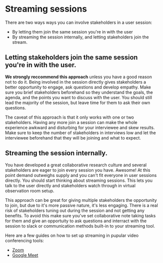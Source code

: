 # Streaming sessions

There are two ways ways you can involve stakeholders in a user session:
- By letting them join the same session you're in with the user
- By streaming the session internally, and letting stakeholders join the stream.

## Letting stakeholders join the same session you're in with the user.

**We strongly reccommend this approach** unless you have a good reason not to do it. Being involved in the session directly gives stakeholders a better opportunity to engage, ask questions and develop empathy. Make sure you brief stakeholders beforehand so they understand the goals, the agenda, and the points you want to discuss with the user. You should still lead the majority of the session, but leave time for them to ask their own questions.

The caveat of this approach is that it only works with one or two stakeholders. Having any more join a session can make the whole experience awkward and disturbing for your interviewee and skew results. Make sure to keep the number of stakeholders in interviews low and let the interviewee beforehand that they will be joining and what to expect.


## Streaming the session internally.

You have developed a great collaborative research culture and several stakeholders are eager to join every session you have. Awesome! At this point demand outweighs supply and you can't fit everyone in user sessions directly. You should start thinking about streaming sessions. This lets you talk to the user directly and stakeholders watch through in virtual observation room setup.

This approach can be great for giving multiple stakeholders the opportunity to join, but due to it's more passive nature, it's less engaging. There is a real risk of stakeholders tuning out during the session and not getting any benefits. To avoid this make sure you've set collaborative note taking tasks for them and give an opportuity to ask questions and interract with the session to slack or communication methods built-in to your streaming tool.


Here are a few guides on how to set up streaming in pupular video conferencing tools:

- [Zoom](https://support.zoom.us/hc/en-us/articles/115001777826-Live-streaming-using-a-custom-service)
- [Google Meet](https://support.google.com/meet/answer/9308630?hl=en&co=GENIE.Platform%3DDesktop)